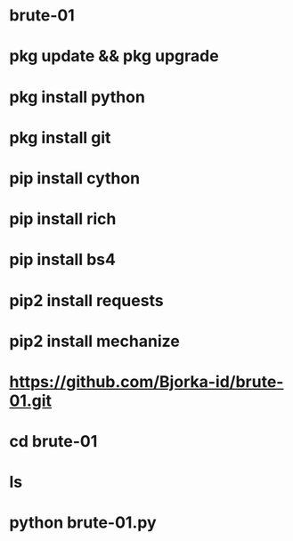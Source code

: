 # brute-01
# 
# pkg update && pkg upgrade
# pkg install python
# pkg install git
# pip install cython
# pip install rich
# pip install bs4
# pip2 install requests
# pip2 install mechanize
# https://github.com/Bjorka-id/brute-01.git
# cd brute-01
# ls
# python brute-01.py
